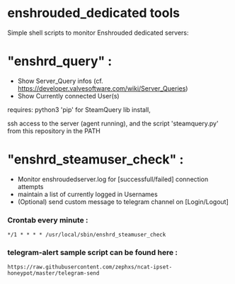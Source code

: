 # enshrouded_dedicated tools

Simple shell scripts to monitor Enshrouded dedicated servers:


# "enshrd_query" :

- Show Server_Query infos (cf. https://developer.valvesoftware.com/wiki/Server_Queries)
- Show Currently connected User(s)

requires: python3 'pip' for SteamQuery lib install,

ssh access to the server (agent running), and the script 'steamquery.py' from this repository in the PATH


# "enshrd_steamuser_check" :

- Monitor enshroudedserver.log for [successfull/failed] connection attempts
- maintain a list of currently logged in Usernames
- (Optional) send custom message to telegram channel on [Login/Logout]

### Crontab every minute :
```
*/1 * * * * /usr/local/sbin/enshrd_steamuser_check
```
### telegram-alert sample script can be found here :
```
https://raw.githubusercontent.com/zephxs/ncat-ipset-honeypot/master/telegram-send
```
